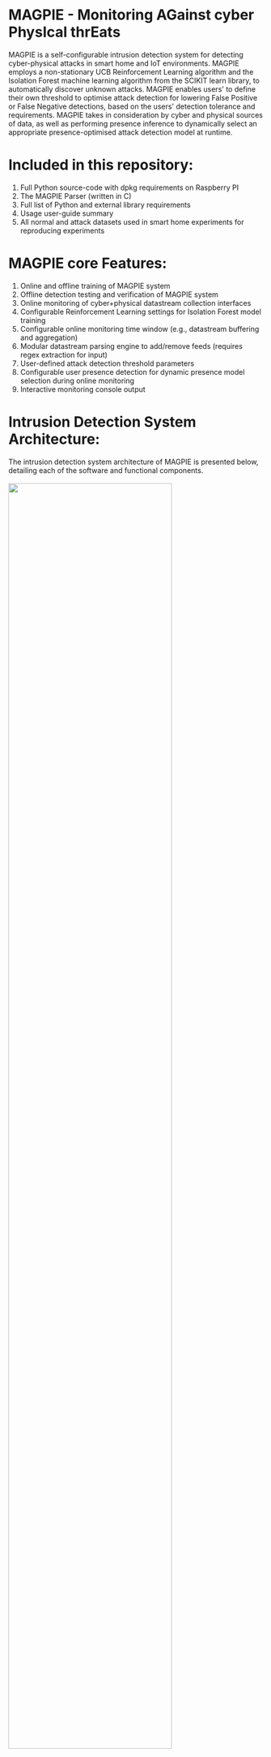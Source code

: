 # MAGPIE - Monitoring AGainst cyber PhysIcal thrEats

MAGPIE is a self-configurable intrusion detection system for detecting cyber-physical attacks in smart home and IoT environments. MAGPIE employs a non-stationary UCB Reinforcement Learning algorithm and the Isolation Forest machine learning algorithm from the SCIKIT learn library, to automatically discover unknown attacks. MAGPIE enables users' to define their own threshold to optimise attack detection for lowering False Positive or False Negative detections, based on the users' detection tolerance and requirements. MAGPIE takes in consideration by cyber and physical sources of data, as well as performing presence inference to dynamically select an appropriate presence-optimised attack detection model at runtime.

# Included in this repository:
1. Full Python source-code with dpkg requirements on Raspberry PI
2. The MAGPIE Parser (written in C)
3. Full list of Python and external library requirements
4. Usage user-guide summary
5. All normal and attack datasets used in smart home experiments for reproducing experiments

# MAGPIE core Features:
1. Online and offline training of MAGPIE system
2. Offline detection testing and verification of MAGPIE system
3. Online monitoring of cyber+physical datastream collection interfaces
4. Configurable Reinforcement Learning settings for Isolation Forest model training
5. Configurable online monitoring time window (e.g., datastream buffering and aggregation)
6. Modular datastream parsing engine to add/remove feeds (requires regex extraction for input)
7. User-defined attack detection threshold parameters
8. Configurable user presence detection for dynamic presence model selection during online monitoring
9. Interactive monitoring console output

# Intrusion Detection System Architecture:
The intrusion detection system architecture of MAGPIE is presented below, detailing each of the software and functional components.
<br><br><img src="https://github.com/isec-greenwich/magpie/blob/master/v1.0/magpie_architecture.png" width="80%" height="80%"><br><br>

# Raspberry PI3 Prototype Schematic:
The schematic below provides an overview of the RaspberryPI 3 prototype system and hardware extensions to implement the MAGPIE architecture and intrusion detection software platform.
<br><br><img src="https://github.com/isec-greenwich/magpie/blob/master/v1.0/magpie_proto.png" width="50%" height="50%"><br><br>

# Smart Home Testbed:
Below is a the configuration overview of the smart home testbed used to evaluate the MAGPIE prototype system, including smart home IoT devices which were used in experiments and present in the datasets.

<br><br><img src="https://github.com/isec-greenwich/magpie/blob/master/v1.0/magpie_testbed.png" width="75%" height="75%"><br><br>

<br>
# License [MIT]: https://github.com/isec-greenwich/magpie/blob/add-license-1/LICENSE.md

